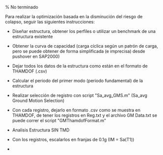 % No terminado

Para realizar la optimización basada en la disminución del riesgo de colapso, seguir las siguientes instrucciones:

- Diseñar estructura, obtener los perfiles o utilizar un benchmark de una estructura existente
- Obtener la curva de capacidad (carga cíclica según un patrón de carga, pero se puede obtener de forma simplificada (e imprecisa) desde pushover en SAP2000)
- Dejar todos los datos de la estructura como están en el formato de THAMDOF (.csv)
- Calcular el periodo del primer modo (periodo fundamental) de la estructura
- Realizar selección de registro con script "Sa_avg_GMS.m" (Sa_avg Ground Motion Selection)
- Con cada registro, dejarlo en formato .csv como se muestra en THAMDOF, de tener los registros en Reg.txt y el archivo GM Data.txt se puede correr el script "GMThamdofFormat.m"

- Analisis Estructura SIN TMD
- Con los registros, escalarlos en franjas de 0.1g (IM = Sa(T1))
- 
